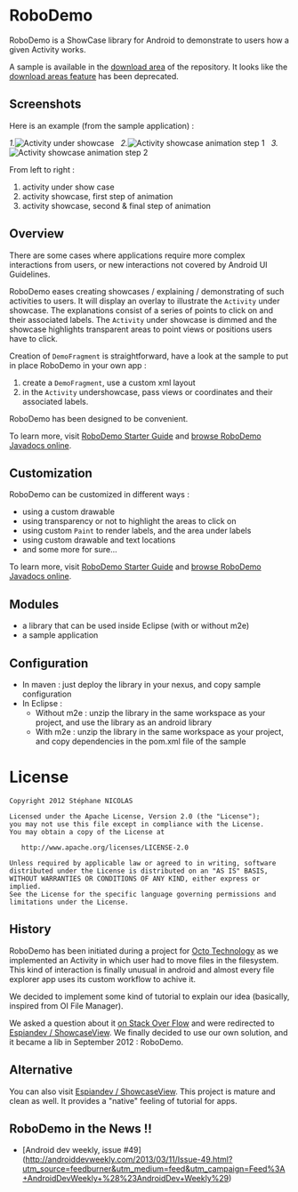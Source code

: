 RoboDemo
========

RoboDemo is a ShowCase library for Android to demonstrate to users how a given Activity works.

A sample is available in the [download area](https://github.com/stephanenicolas/RoboDemo/downloads) of the repository.
It looks like the [download areas feature](https://github.com/blog/1302-goodbye-uploads) has been deprecated.

Screenshots 
-----------

Here is an example (from the sample application) :

*1.*![Activity under showcase](https://github.com/stephanenicolas/RoboDemo/raw/master/docs/activity-under-showcase-small.png "Activity under showcase")
&nbsp;
*2.*![Activity showcase animation step 1](https://raw.github.com/stephanenicolas/RoboDemo/master/docs/activity-showcase-animation-1-small.png "Activity showcase animation step 1")
&nbsp;
*3.*![Activity showcase animation step 2](https://raw.github.com/stephanenicolas/RoboDemo/master/docs/activity-showcase-animation-2-small.png "Activity showcase animation step 2")

From left to right : 

1. activity under show case
2. activity showcase, first step of animation
3. activity showcase, second & final step of animation

Overview
--------

There are some cases where applications require more complex interactions from users,
or new interactions not covered by Android UI Guidelines.

RoboDemo eases creating showcases / explaining / demonstrating of such activities to users.
It will display an overlay to illustrate the `Activity` under showcase. The explanations consist of a series of
points to click on and their associated labels. The  `Activity` under showcase is dimmed and the showcase highlights
transparent areas to point views or positions users have to click.

Creation of `DemoFragment` is straightforward, have a look at the sample to put in place RoboDemo in your own app :

1. create a `DemoFragment`, use a custom xml layout
2. in the `Activity` undershowcase, pass views or coordinates and their associated labels. 

RoboDemo has been designed to be convenient.

To learn more, visit [RoboDemo Starter Guide](https://github.com/stephanenicolas/RoboDemo/wiki/RoboDemo-Starter-Guide) and [browse RoboDemo Javadocs online](http://stephanenicolas.github.com/RoboDemo/apidocs/index.html).

Customization 
-------------

RoboDemo can be customized in different ways : 
* using a custom drawable
* using transparency or not to highlight the areas to click on
* using custom `Paint` to render labels, and the area under labels
* using custom drawable and text locations
* and some more for sure...

To learn more, visit [RoboDemo Starter Guide](https://github.com/stephanenicolas/RoboDemo/wiki/RoboDemo-Starter-Guide) and [browse RoboDemo Javadocs online](http://stephanenicolas.github.com/RoboDemo/apidocs/index.html).

Modules 
-------

* a library that can be used inside Eclipse (with or without m2e)
* a sample application

Configuration
-------------

* In maven : just deploy the library in your nexus, and copy sample configuration
* In Eclipse :
  * Without m2e : unzip the library in the same workspace as your project, and use the library as an android library
  * With m2e : unzip the library in the same workspace as your project, and copy dependencies in the pom.xml file of the sample 
  

License
=======

    Copyright 2012 Stéphane NICOLAS

    Licensed under the Apache License, Version 2.0 (the "License");
    you may not use this file except in compliance with the License.
    You may obtain a copy of the License at

       http://www.apache.org/licenses/LICENSE-2.0

    Unless required by applicable law or agreed to in writing, software
    distributed under the License is distributed on an "AS IS" BASIS,
    WITHOUT WARRANTIES OR CONDITIONS OF ANY KIND, either express or implied.
    See the License for the specific language governing permissions and
    limitations under the License.


History
-------

RoboDemo has been initiated during a project for [Octo Technology](http://www.octo.com) as we implemented an Activity in which user had to move files in the filesystem.
This kind of interaction is finally unusual in android and almost every file explorer app uses its custom workflow to achive it.

We decided to implement some kind of tutorial to explain our idea (basically, inspired from OI File Manager).

We asked a question about it [on Stack Over Flow](http://stackoverflow.com/q/12148381/693752) and were redirected to 
[Espiandev / ShowcaseView](https://github.com/Espiandev/ShowcaseView). We finally decided to use our own solution, and it became a 
lib in September 2012 : RoboDemo.

Alternative
------------

You can also visit [Espiandev / ShowcaseView](https://github.com/Espiandev/ShowcaseView). This project is mature and clean as well.
It provides a "native" feeling of tutorial for apps.

RoboDemo in the News !!
-----------------------

* [Android dev weekly, issue #49] (http://androiddevweekly.com/2013/03/11/Issue-49.html?utm_source=feedburner&utm_medium=feed&utm_campaign=Feed%3A+AndroidDevWeekly+%28%23AndroidDev+Weekly%29)
